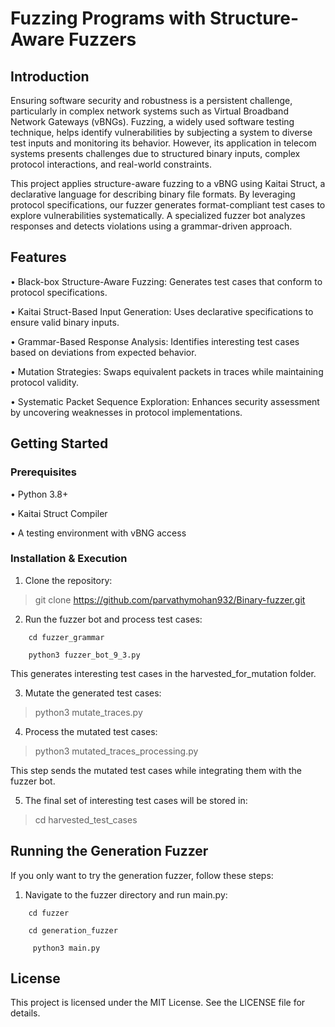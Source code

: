 # Fuzzing Programs with Structure-Aware Fuzzers

## Introduction
Ensuring software security and robustness is a persistent challenge, particularly in complex network systems such as Virtual Broadband Network Gateways (vBNGs). Fuzzing, a widely used software testing technique, helps identify vulnerabilities by subjecting a system to diverse test inputs and monitoring its behavior. However, its application in telecom systems presents challenges due to structured binary inputs, complex protocol interactions, and real-world constraints.

This project applies structure-aware fuzzing to a vBNG using Kaitai Struct, a declarative language for describing binary file formats. By leveraging protocol specifications, our fuzzer generates format-compliant test cases to explore vulnerabilities systematically. A specialized fuzzer bot analyzes responses and detects violations using a grammar-driven approach.

## Features
• Black-box Structure-Aware Fuzzing: Generates test cases that conform to protocol specifications.

• Kaitai Struct-Based Input Generation: Uses declarative specifications to ensure valid binary inputs.

• Grammar-Based Response Analysis: Identifies interesting test cases based on deviations from expected behavior.

• Mutation Strategies: Swaps equivalent packets in traces while maintaining protocol validity.

• Systematic Packet Sequence Exploration: Enhances security assessment by uncovering weaknesses in protocol implementations.

## Getting Started

### Prerequisites

• Python 3.8+

• Kaitai Struct Compiler

• A testing environment with vBNG access

### Installation & Execution

1. Clone the repository:
>   git clone https://github.com/parvathymohan932/Binary-fuzzer.git

2. Run the fuzzer bot and process test cases:
```
    cd fuzzer_grammar

    python3 fuzzer_bot_9_3.py
```
   This generates interesting test cases in the harvested_for_mutation folder.

3. Mutate the generated test cases:

>   python3 mutate_traces.py

4. Process the mutated test cases:

>    python3 mutated_traces_processing.py

   This step sends the mutated test cases while integrating them with the fuzzer bot.

5. The final set of interesting test cases will be stored in:

>    cd harvested_test_cases

## Running the Generation Fuzzer

If you only want to try the generation fuzzer, follow these steps:

1. Navigate to the fuzzer directory and run main.py:
   
```
    cd fuzzer

    cd generation_fuzzer

     python3 main.py
```
## License

This project is licensed under the MIT License. See the LICENSE file for details.

